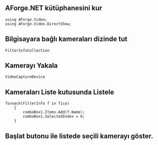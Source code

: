 ## AForge.NET kütüphanesini kur
```
using AForge.Video;
using AForge.Video.DirectShow;
```


## Bilgisayara bağlı kameraları dizinde tut
`FilterInfoCollection`
## Kamerayı Yakala
`VideoCaptureDevice`

## Kameraları Liste kutusunda Listele
```
foreach(FilterInfo f in fico)
    {
        comboBox1.Items.Add(f.Name);
        comboBox1.SelectedIndex = 0;
    }
```

## Başlat butonu ile listede seçili kamerayı göster.
